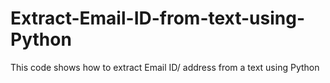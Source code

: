 # Extract-Email-ID-from-text-using-Python
This code shows how to extract Email ID/ address from a text using Python
